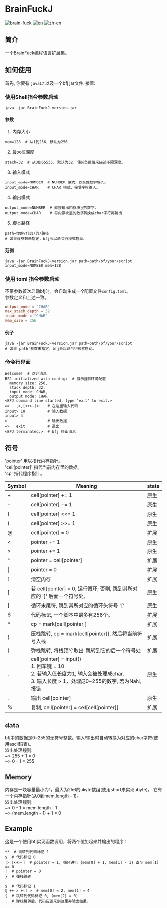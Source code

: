# BrainFuckJ
[![brain-fuck](https://img.shields.io/badge/brain-fuck-blue.svg)]()
[![en](https://img.shields.io/badge/lang-en-red.svg)](https://github.com/MegumiKasuga/BrainFuckJ/blob/master/readme.md)
[![zh-cn](https://img.shields.io/badge/lang-汉语-green.svg)](https://github.com/MegumiKasuga/BrainFuckJ/blob/master/readme.zh-cn.md)

## 简介
一个BrainFuck编程语言扩展集。

## 如何使用
首先, 你要有 `java17` 以及一个bfj jar文件. 接着:
### 使用Shell指令参数启动
```shell
java -jar BrainFuckJ-version.jar
```
#### 参数
1. 内存大小
```shell
mem=128  # 从1到256，默认为256
```
2. 最大栈深度
```shell
stack=32  # 从0到65535, 默认为32, 使用负数值来描述不限深度。
```
3. 输入模式
```shell
input_mode=NUMBER  # NUMBER 模式，仅接受数字输入。
input_mode=CHAR    # CHAR 模式，接受字符输入。
```
4. 输出模式
```shell
output_mode=NUMBER  # 直接输出内存块里的数字。
output_mode=CHAR    # 将内存块里的数字转换成char字符再输出
```

5. 脚本路径
```shell
path=你的/代码/的/路径  
# 如果该参数未指定，bfj会以命令行模式启动。
```

#### 范例
```shell
java -jar BrainFuckJ-version.jar path=path/of/your/script input_mode=NUMBER mem=128
```

### 使用 toml 指令参数启动
不带参数首次启动bfj时，会自动生成一个配置文件`config.toml`。
<br> 参数定义和上述一致。
```toml
output_mode = "CHAR"
max_stack_depth = 32
input_mode = "CHAR"
mem_size = 256
```

#### 例子
```shell
java -jar BrainFuckJ-version.jar path=path/of/your/script  
# 如果'path'参数未指定，bfj会以命令行模式启动。
```

### 命令行界面
```shell
Welcome!  # 欢迎消息
BFJ initialized with config:  # 展示当前环境配置
  memory size: 256,
  stack depth: 32,
  input mode: CHAR,
  output mode: CHAR
<BFJ command line started, type 'exit' to exit.>
=>   ,>,[<+>-]<.   # 在这里输入代码
input> 10          # 输入数据
input> 4         
>                  # 输出数据
=>   exit          # 退出
<BFJ terminated.>  # bfj 终止消息
```


## 符号
'pointer' 用以指代内存指针。
<br>'cell\[pointer\]' 指代当前内存里的数据。
<br>'cp' 指代程序指针。

| Symbol | Meaning                                                                                                     | state     |
|--------|-------------------------------------------------------------------------------------------------------------|-----------|
| +      | cell\[pointer\] += 1                                                                                        | 原生  |
| -      | cell\[pointer\] -= 1                                                                                        | 原生  |
| (      | cell\[pointer\] <<= 1                                                                                       | 原生  |
| )      | cell\[pointer\] >>= 1                                                                                       | 原生  |
| @      | cell\[pointer\] = 0                                                                                         | 扩展 |
| \<     | pointer -= 1                                                                                                | 原生  |
| \>     | pointer += 1                                                                                                | 原生  |
| ^      | pointer = cell\[pointer\]                                                                                   | 扩展 |
| \|     | pointer = 0                                                                                                 | 扩展 |
| !      | 清空内存                                                                                                        | 扩展 |
| [      | 若 cell\[pointer\] > 0, 运行循环; 否则, 跳到其所对应的 '\]' 后面一个符号处。                                                      | 原生  |
| ]      | 循环末尾符, 跳到其所对应的循环头符号 '\['                                                                                    | 原生  |
| $      | 代码标记, 一个脚本中最多有256个。                                                                                         | 扩展 |
| *      | cp = mark\[cell\[pointer\]\]                                                                                | 扩展 |
| {      | 压栈跳转, cp = mark\[cell\[pointer\]\], 然后将当前符号入栈                                                               | 扩展 |
| }      | 弹栈跳转, 将栈顶'{'取出, 跳转到它的后一个符号处                                                                                 | 扩展 |
| ,      | cell\[pointer\] = input()<br>1. 回车键 = 10<br>2. 若输入值长度为1, 输入会被处理成char.<br>3. 输入长度 > 1，处理成0~255的数字, 若为NaN, 报错 | 原生  |
| .      | 输出 cell\[pointer\]                                                                                          | 原生  |
| %      | 复制, cell\[pointer\] = cell\[cell\[pointer\]\]                                                               | 扩展 |


## data
bfj中的数据是0~255的无符号整数。输入/输出时自动转换为对应的char字符(使用ascii码表)。
<br> 溢出处理规则:
<br> ~> 255 + 1 = 0
<br> ~> 0 - 1 = 255

## Memory

内存是一块容量最小为1，最大为256的ubyte数组(使用short来实现ubyte)。
它有一个内存指针(从0到mem.length - 1)。
<br> 溢出处理规则:
<br> ~> 0 - 1 = mem.length - 1
<br> ~> (mem.length - 1) + 1 = 0

## Example
这是一个使用bfj实现函数调用，将两个值加起来并输出的程序：
```BrainFuck
+*  # 跳转到代码标记 1
$  # 代码标记 0  
|> [<+>-]  # pointer = 1, 循环进行 {mem[0] + 1, mem[1] - 1} 直至 mem[1] == 0  
|  # pointer = 0  
}  # 弹栈跳转  
  
$  # 代码标记 1  
@ ++ > +(( >  # mem[0] = 2, mem[1] = 4  
{  # 跳转到代码标记 0, (mem[2] = 0) 
.  # 弹栈跳转后，代码应该来到这里并输出结果。
```
